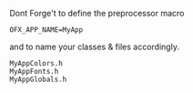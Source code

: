Dont Forge't to define the preprocessor macro 
```
OFX_APP_NAME=MyApp
```

and to name your classes & files accordingly.

```
MyAppColors.h
MyAppFonts.h
MyAppGlobals.h
```